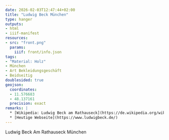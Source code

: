 ```yaml
---
date: 2026-02-03T12:47:44+02:00
title: "Ludwig Beck München"
type: hanger
outputs:
- html
- iiif-manifest
resources:
- src: "front.png"
  params:
    iiif: front/info.json
tags:
- "Material: Holz"
- München
- Art Bekleidungsgeschäft
- Beidseitig
doublesided: true
geojson:
  coordinates:
  - 11.576683
  - 48.137161
  precision: exact
remarks: |
  * [Wikipedia: Ludwig Beck am Rathauseck](https://de.wikipedia.org/wiki/Ludwig_Beck_am_Rathauseck)
  * [Heutige Webseite](https://www.ludwigbeck.de/)
---
```

Ludwig
Beck
Am Rathauseck
München
